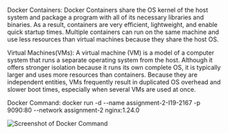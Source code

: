 Docker Containers:
Docker Containers share the OS kernel of the host system and package a program with all of its necessary libraries and binaries. As a result, containers are very efficient, lightweight, and enable quick startup times. Multiple containers can run on the same machine and use less resources than virtual machines because they share the host OS.

Virtual Machines(VMs):
A virtual machine (VM) is a model of a computer system that runs a separate operating system from the host. Although it offers stronger isolation because it runs its own complete OS, it is typically larger and uses more resources than containers. Because they are independent entities, VMs frequently result in duplicated OS overhead and slower boot times, especially when several VMs are used at once.


Docker Command: 
docker run -d --name assignment-2-I19-2167 -p 9090:80 --network assignment-2 nginx:1.24.0

![Screenshot of Docker Command](https://ibb.co/fNnMNcj)
